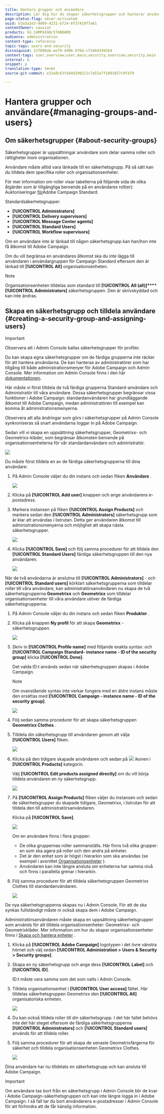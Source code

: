 ```yaml
---
title: Hantera grupper och användare
description: Lär dig hur du skapar säkerhetsgrupper och hanterar användare.
page-status-flag: never-activated
uuid: b3a3a2e3-9d69-4231-b724-8f37419f7a61
contentOwner: sauviat
products: SG_CAMPAIGN/STANDARD
audience: administration
content-type: reference
topic-tags: users-and-security
discoiquuid: 12f896ab-ee79-4d96-976d-cf34643491b4
context-tags: user,overview;user,main;security,overview;security,main
internal: n
snippet: y
translation-type: tm+mt
source-git-commit: e31e8c63fa94d190211c7a51e7f1091657c9f479

---
```



# Hantera grupper och användare{#managing-groups-and-users}

## Om säkerhetsgrupper {#about-security-groups}

Säkerhetsgrupper är uppsättningar användare som delar samma roller och rättigheter inom organisationen.

Användare måste alltid vara länkade till en säkerhetsgrupp. På så sätt kan du tilldela dem specifika roller och organisationsenheter.

För mer information om roller visar tabellerna på följande sida de olika åtgärder som är tillgängliga beroende på en användares roll(er): Auktoriseringar [för](https://docs.campaign.adobe.com/doc/standard/en/Technotes/AdobeCampaign-ACSRights.pdf)Adobe Campaign Standard.

Standardsäkerhetsgrupper:

* **[!UICONTROL Administrators]**
* **[!UICONTROL Delivery supervisors]**
* **[!UICONTROL Message Center agents]**
* **[!UICONTROL Standard Users]**
* **[!UICONTROL Workflow supervisors]**

Om en användare inte är länkad till någon säkerhetsgrupp kan han/hon inte få åtkomst till Adobe Campaign.

Om du vill begränsa en användares åtkomst ska du inte lägga till användaren i användargruppen för Campaign Standard eftersom den är länkad till **[!UICONTROL All]** organisationsenheten.

>[!NOTE]
>
>Organisationsenheten tilldelas som standard till **[!UICONTROL All (all)]****[!UICONTROL Administrators]** säkerhetsgruppen. Den är skrivskyddad och kan inte ändras.

## Skapa en säkerhetsgrupp och tilldela användare {#creating-a-security-group-and-assigning-users}

>[!IMPORTANT]
>
>Observera att i Admin Console kallas säkerhetsgrupper för profiler.

Du kan skapa egna säkerhetsgrupper om de färdiga grupperna inte räcker för att hantera användarna. De kan hanteras av administratörer som har tillgång till både administrationsmenyer för Adobe Campaign och Admin Console. Mer information om Admin Console finns i den här [dokumentationen](https://helpx.adobe.com/enterprise/managing/user-guide.html).

Här måste vi först tilldela de två färdiga grupperna Standard-användare och Administratör till våra användare. Dessa säkerhetsgrupper begränsar vissa funktioner i Adobe Campaign: standardanvändaren har grundläggande åtkomst till Adobe Campaign, medan administratören till exempel kan komma åt administrationsmenyerna.

Observera att alla ändringar som görs i säkerhetsgrupper på Admin Console synkroniseras så snart användarna loggar in på Adobe Campaign.

Sedan vill vi skapa en uppsättning säkerhetsgrupper, Geometrixx- och Geometrixx-kläder, som begränsar åtkomsten beroende på organisationsenheterna för vår standardanvändare och administratör.

![](assets/ootb_security_group_1.png)

Du måste först tilldela en av de färdiga säkerhetsgrupperna till dina användare:

1. På Admin Console väljer du din instans och sedan fliken **Användare** .

   ![](assets/manage_security_group_2.png)

1. Klicka på **[!UICONTROL Add user]** knappen och ange användarens e-postadress.
1. Markera instansen på fliken **[!UICONTROL Assign Products]** och markera sedan den **[!UICONTROL Administrators]** säkerhetsgrupp som är klar att användas i listrutan. Detta ger användaren åtkomst till administrationsmenyerna och möjlighet att skapa nästa säkerhetsgrupper.

   ![](assets/ootb_security_group_2.png)

1. Klicka **[!UICONTROL Save]** och följ samma procedurer för att tilldela den **[!UICONTROL Standard Users]** färdiga säkerhetsgruppen till den nya användaren.

   ![](assets/ootb_security_group_3.png)

När de två användarna är anslutna till **[!UICONTROL Administrators]** - och **[!UICONTROL Standard users]** körklart säkerhetsgrupperna som tilldelar roller till våra användare, kan administratörsanvändaren nu skapa de två säkerhetsgrupperna **Geometrixx** och **Geometrixx** som tilldelar organisationsenheter till våra användare utöver de färdiga säkerhetsgrupperna.

1. På Admin Console väljer du din instans och sedan fliken **Produkter** .
1. Klicka på knappen **Ny profil** för att skapa **Geometrixx** -säkerhetsgruppen.

   ![](assets/create_security_1.png)

1. Skriv in **[!UICONTROL Profile name]** med följande exakta syntax: och **[!UICONTROL Campaign Standard- instance name - ID of the security group]** klicka **[!UICONTROL Done]**.

   Det valda ID:t används sedan när säkerhetsgruppen skapas i Adobe Campaign.

   >[!NOTE]
   >
   >Om ovanstående syntax inte verkar fungera med en äldre instans måste den ersättas med **[!UICONTROL Campaign - instance name - ID of the security group]**.

   ![](assets/manage_security_group_1.png)

1. Följ sedan samma procedurer för att skapa säkerhetsgruppen **Geometrixx Clothes** .
1. Tilldela din säkerhetsgrupp till användaren genom att välja **[!UICONTROL Users]** fliken.

   ![](assets/manage_security_group_2.png)

1. Klicka på den tidigare skapade användaren och sedan på ![](assets/managing_security_group_10.png) ikonen i **[!UICONTROL Products]** kategorin.

   Välj **[!UICONTROL Edit products assigned directly]** om du vill börja tilldela användaren en ny säkerhetsgrupp.

   ![](assets/manage_security_group_8.png)

1. På **[!UICONTROL Assign Products]** fliken väljer du instansen och sedan de säkerhetsgrupper du skapade tidigare, Geometrixx, i listrutan för att tilldela den till administratörsanvändaren.

   Klicka på **[!UICONTROL Save]**.

   ![](assets/manage_security_group_3.png)

   Om en användare finns i flera grupper:

   * De olika gruppernas roller sammanställs. Här finns två olika grupper: en som ska agera på roller och den andra på enheter.
   * Det är den enhet som är högst i hierarkin som ska användas (se exempel i avsnittet [Organisationsenheter](../../administration/using/organizational-units.md) ).
   * Användaren kan inte längre ansluta om enheterna har samma nivå och finns i parallella grenar i hierarkin.

1. Följ samma procedurer för att tilldela säkerhetsgruppen Geometrixx Clothes till standardanvändaren.

   ![](assets/manage_security_group_9.png)

De nya säkerhetsgrupperna skapas nu i Admin Console. För att de ska synkas fullständigt måste ni också skapa dem i Adobe Campaign.

Administratörsanvändaren måste skapa en uppsättning säkerhetsgrupper som används för att tilldela organisationsenheter: Geometrixx- och Geometrixkläder. Mer information om hur du skapar organisationsenheter finns i [Skapa och hantera enheter](../../administration/using/organizational-units.md#creating-and-managing-units) .

1. Klicka på **[!UICONTROL Adobe Campaign]** logotypen i det övre vänstra hörnet och välj sedan **[!UICONTROL Administration > Users & Security > Security groups]**.
1. Skapa en ny säkerhetsgrupp och ange dess **[!UICONTROL Label]** och **[!UICONTROL ID]**.

   ID:t måste vara samma som det som valts i Admin Console.

1. Tilldela organisationsenhet i **[!UICONTROL User access]** fältet. Här tilldelas säkerhetsgruppen Geometrixx den **[!UICONTROL All]** organisatoriska enheten.

   ![](assets/manage_security_group_6.png)

1. Du kan också tilldela roller till din säkerhetsgrupp. I det här fallet behövs inte det här steget eftersom de färdiga säkerhetsgrupperna **[!UICONTROL Administrators]** och **[!UICONTROL Standard users]** används för att tilldela roller.
1. Följ samma procedurer för att skapa de senaste Geometrixfärgerna för säkerhet och tilldela organisationsenheten Geometrixx Clothes.

   ![](assets/manage_security_group_7.png)

Dina användare har nu tilldelats en säkerhetsgrupp och kan ansluta till Adobe Campaign.

>[!IMPORTANT]
>
>Om användare tas bort från en säkerhetsgrupp i Admin Console blir de kvar i Adobe Campaign-säkerhetsgruppen och kan inte längre logga in i Adobe Campaign. I så fall tar du bort användarens e-postadresser i Admin Console för att förhindra att de får känslig information.

